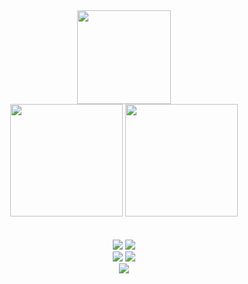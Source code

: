 
<div id="header" align="center">
  <img src="https://media.giphy.com/media/M9gbBd9nbDrOTu1Mqx/giphy.gif" width="150"/>
</div>


<div align='center'>
<img src ="https://github-readme-stats.vercel.app/api/?username=ketan-paunikar&count_private=true&theme=tokyonight&showicons=true" height="180"/>
<img src = "https://github-readme-stats.vercel.app/api/top-langs/?username=ketan-paunikar&langs_count=5&theme=tokyonight" height="180"/>
</div>
<br>
<br>
<div>
  <div align='center'>
<img src = "https://github-readme-stats.vercel.app/api/pin/?username=ketan-paunikar&repo=ticketing-tool&show_owner=true&theme=dark&show_icons=true"/>
<img src = "https://github-readme-stats.vercel.app/api/pin/?username=ketan-paunikar&repo=monsters-rolodex&show_owner=true&theme=dark&show_icons=true"/>
  </div>
  <div align='center'>
<img src = "https://github-readme-stats.vercel.app/api/pin/?username=ketan-paunikar&repo=ping-pong&show_owner=true&theme=dark&show_icons=true"/>
<img src = "https://github-readme-stats.vercel.app/api/pin/?username=ketan-paunikar&repo=infinite-scroll&show_owner=true&theme=dark&show_icons=true"/>
  </div>
  <div align='center'>
    <img src = "https://github-readme-stats.vercel.app/api/pin/?username=ketan-paunikar&repo=monster-rolodex&show_owner=true&theme=dark&show_icons=true"/>
  </div>
</div>
